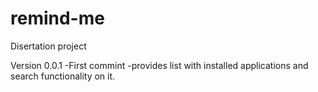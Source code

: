 # remind-me
Disertation project

Version 0.0.1
  -First commint
  -provides list with installed applications and search functionality on it.
